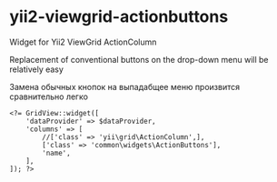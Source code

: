 # yii2-viewgrid-actionbuttons
Widget for Yii2 ViewGrid ActionColumn

Replacement of conventional buttons on the drop-down menu will be relatively easy

Замена обычных кнопок на выпадабщее меню произвится сравнительно легко 
```$xslt
<?= GridView::widget([
    'dataProvider' => $dataProvider,
    'columns' => [
        //['class' => 'yii\grid\ActionColumn',],
        ['class' => 'common\widgets\ActionButtons'],
        'name',
    ],
]); ?>
```

